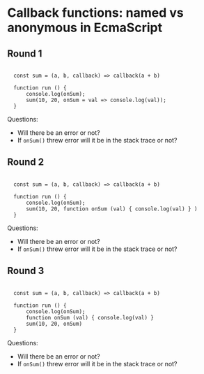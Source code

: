 # Callback functions: named vs anonymous in EcmaScript

## Round 1

```ecmascript

  const sum = (a, b, callback) => callback(a + b)

  function run () {
      console.log(onSum);
      sum(10, 20, onSum = val => console.log(val));
  }

```

Questions:

- Will there be an error or not?
- If `onSum()` threw error will it be in the stack trace or not?


## Round 2

```ecmascript

  const sum = (a, b, callback) => callback(a + b)

  function run () {
      console.log(onSum);
      sum(10, 20, function onSum (val) { console.log(val) } )
  }

```

Questions:

- Will there be an error or not?
- If `onSum()` threw error will it be in the stack trace or not?


## Round 3

```ecmascript

  const sum = (a, b, callback) => callback(a + b)

  function run () {
      console.log(onSum);
      function onSum (val) { console.log(val) }
      sum(10, 20, onSum)
  }

```

Questions:

- Will there be an error or not?
- If `onSum()` threw error will it be in the stack trace or not?
